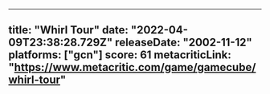 
---
title: "Whirl Tour"
date: "2022-04-09T23:38:28.729Z"
releaseDate: "2002-11-12"
platforms: ["gcn"]
score: 61
metacriticLink: "https://www.metacritic.com/game/gamecube/whirl-tour"
---
